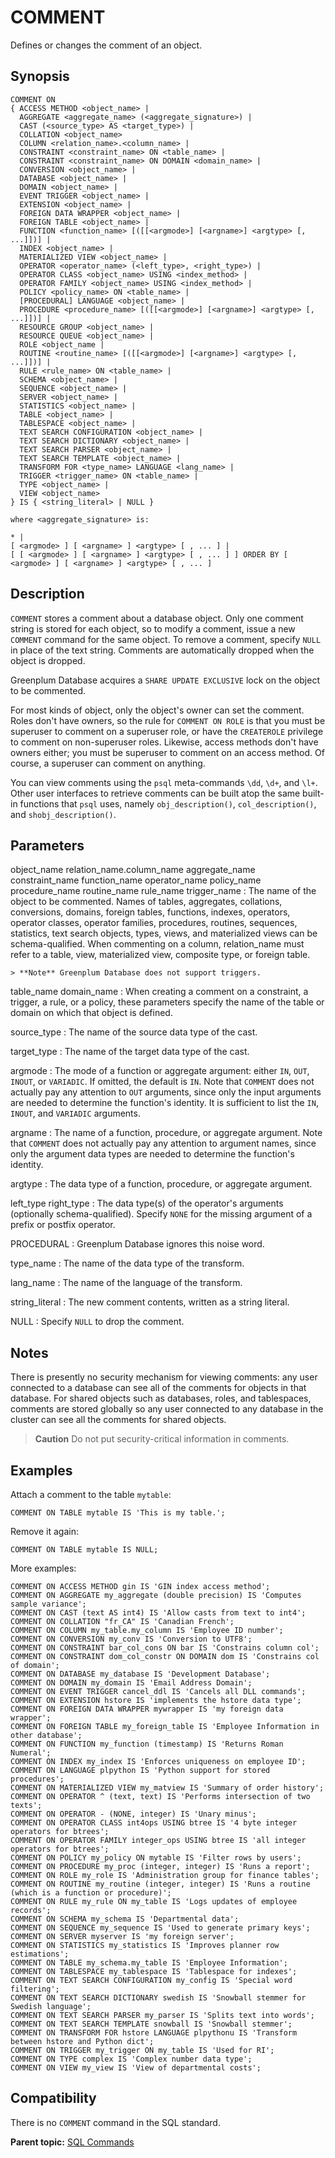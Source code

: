 # COMMENT 

Defines or changes the comment of an object.

## <a id="section2"></a>Synopsis 

``` {#sql_command_synopsis}
COMMENT ON
{ ACCESS METHOD <object_name> |
  AGGREGATE <aggregate_name> (<aggregate_signature>) |
  CAST (<source_type> AS <target_type>) |
  COLLATION <object_name>
  COLUMN <relation_name>.<column_name> |
  CONSTRAINT <constraint_name> ON <table_name> |
  CONSTRAINT <constraint_name> ON DOMAIN <domain_name> |
  CONVERSION <object_name> |
  DATABASE <object_name> |
  DOMAIN <object_name> |
  EVENT TRIGGER <object_name> |
  EXTENSION <object_name> |
  FOREIGN DATA WRAPPER <object_name> |
  FOREIGN TABLE <object_name> |
  FUNCTION <function_name> [([[<argmode>] [<argname>] <argtype> [, ...]])] |
  INDEX <object_name> |
  MATERIALIZED VIEW <object_name> |
  OPERATOR <operator_name> (<left_type>, <right_type>) |
  OPERATOR CLASS <object_name> USING <index_method> |
  OPERATOR FAMILY <object_name> USING <index_method> |
  POLICY <policy_name> ON <table_name> |
  [PROCEDURAL] LANGUAGE <object_name> |
  PROCEDURE <procedure_name> [([[<argmode>] [<argname>] <argtype> [, ...]])] |
  RESOURCE GROUP <object_name> |
  RESOURCE QUEUE <object_name> |
  ROLE <object_name |
  ROUTINE <routine_name> [([[<argmode>] [<argname>] <argtype> [, ...]])] |
  RULE <rule_name> ON <table_name> |
  SCHEMA <object_name> |
  SEQUENCE <object_name> |
  SERVER <object_name> |
  STATISTICS <object_name> |
  TABLE <object_name> |
  TABLESPACE <object_name> |
  TEXT SEARCH CONFIGURATION <object_name> |
  TEXT SEARCH DICTIONARY <object_name> |
  TEXT SEARCH PARSER <object_name> |
  TEXT SEARCH TEMPLATE <object_name> |
  TRANSFORM FOR <type_name> LANGUAGE <lang_name> |
  TRIGGER <trigger_name> ON <table_name> |
  TYPE <object_name> |
  VIEW <object_name>
} IS { <string_literal> | NULL }

where <aggregate_signature> is:

* |
[ <argmode> ] [ <argname> ] <argtype> [ , ... ] |
[ [ <argmode> ] [ <argname> ] <argtype> [ , ... ] ] ORDER BY [ <argmode> ] [ <argname> ] <argtype> [ , ... ]
```

## <a id="section3"></a>Description 

`COMMENT` stores a comment about a database object. Only one comment string is stored for each object, so to modify a comment, issue a new `COMMENT` command for the same object. To remove a comment, specify `NULL` in place of the text string. Comments are automatically dropped when the object is dropped.

Greenplum Database acquires a `SHARE UPDATE EXCLUSIVE` lock on the object to be commented.

For most kinds of object, only the object's owner can set the comment. Roles don't have owners, so the rule for `COMMENT ON ROLE` is that you must be superuser to comment on a superuser role, or have the `CREATEROLE` privilege to comment on non-superuser roles. Likewise, access methods don't have owners either; you must be superuser to comment on an access method. Of course, a superuser can comment on anything.

You can view comments using the `psql` meta-commands `\dd`, `\d+`, and `\l+`. Other user interfaces to retrieve comments can be built atop the same built-in functions that `psql` uses, namely `obj_description()`, `col_description()`, and `shobj_description()`.

## <a id="section4"></a>Parameters 

object\_name
relation\_name.column\_name
aggregate\_name
constraint\_name
function\_name
operator\_name
policy\_name
procedure\_name
routine\_name
rule\_name
trigger\_name
:   The name of the object to be commented. Names of tables, aggregates, collations, conversions, domains, foreign tables, functions, indexes, operators, operator classes, operator families, procedures, routines, sequences, statistics, text search objects, types, views, and materialized views can be schema-qualified. When commenting on a column, relation\_name must refer to a table, view, materialized view, composite type, or foreign table.

    > **Note** Greenplum Database does not support triggers.

table_name
domain_name
:   When creating a comment on a constraint, a trigger, a rule, or a policy, these parameters specify the name of the table or domain on which that object is defined.

source\_type
:   The name of the source data type of the cast.

target\_type
:   The name of the target data type of the cast.

argmode
:   The mode of a function or aggregate argument: either `IN`, `OUT`, `INOUT`, or `VARIADIC`. If omitted, the default is `IN`. Note that `COMMENT` does not actually pay any attention to `OUT` arguments, since only the input arguments are needed to determine the function's identity. It is sufficient to list the `IN`, `INOUT`, and `VARIADIC` arguments.

argname
:   The name of a function, procedure, or aggregate argument. Note that `COMMENT` does not actually pay any attention to argument names, since only the argument data types are needed to determine the function's identity.

argtype
:   The data type of a function, procedure, or aggregate argument.

left\_type
right\_type
:   The data type\(s\) of the operator's arguments \(optionally schema-qualified\). Specify `NONE` for the missing argument of a prefix or postfix operator.

PROCEDURAL
:   Greenplum Database ignores this noise word.

type_name
:   The name of the data type of the transform.

lang_name
:   The name of the language of the transform.

string_literal
:   The new comment contents, written as a string literal.

NULL
:   Specify `NULL` to drop the comment.

## <a id="section5"></a>Notes 

There is presently no security mechanism for viewing comments: any user connected to a database can see all of the comments for objects in that database. For shared objects such as databases, roles, and tablespaces, comments are stored globally so any user connected to any database in the cluster can see all the comments for shared objects.

> **Caution** Do not put security-critical information in comments.

## <a id="section6"></a>Examples 

Attach a comment to the table `mytable`:

```
COMMENT ON TABLE mytable IS 'This is my table.';
```

Remove it again:

```
COMMENT ON TABLE mytable IS NULL;
```

More examples:

```
COMMENT ON ACCESS METHOD gin IS 'GIN index access method';
COMMENT ON AGGREGATE my_aggregate (double precision) IS 'Computes sample variance';
COMMENT ON CAST (text AS int4) IS 'Allow casts from text to int4';
COMMENT ON COLLATION "fr_CA" IS 'Canadian French';
COMMENT ON COLUMN my_table.my_column IS 'Employee ID number';
COMMENT ON CONVERSION my_conv IS 'Conversion to UTF8';
COMMENT ON CONSTRAINT bar_col_cons ON bar IS 'Constrains column col';
COMMENT ON CONSTRAINT dom_col_constr ON DOMAIN dom IS 'Constrains col of domain';
COMMENT ON DATABASE my_database IS 'Development Database';
COMMENT ON DOMAIN my_domain IS 'Email Address Domain';
COMMENT ON EVENT TRIGGER cancel_ddl IS 'Cancels all DLL commands';
COMMENT ON EXTENSION hstore IS 'implements the hstore data type';
COMMENT ON FOREIGN DATA WRAPPER mywrapper IS 'my foreign data wrapper';
COMMENT ON FOREIGN TABLE my_foreign_table IS 'Employee Information in other database';
COMMENT ON FUNCTION my_function (timestamp) IS 'Returns Roman Numeral';
COMMENT ON INDEX my_index IS 'Enforces uniqueness on employee ID';
COMMENT ON LANGUAGE plpython IS 'Python support for stored procedures';
COMMENT ON MATERIALIZED VIEW my_matview IS 'Summary of order history';
COMMENT ON OPERATOR ^ (text, text) IS 'Performs intersection of two texts';
COMMENT ON OPERATOR - (NONE, integer) IS 'Unary minus';
COMMENT ON OPERATOR CLASS int4ops USING btree IS '4 byte integer operators for btrees';
COMMENT ON OPERATOR FAMILY integer_ops USING btree IS 'all integer operators for btrees';
COMMENT ON POLICY my_policy ON mytable IS 'Filter rows by users';
COMMENT ON PROCEDURE my_proc (integer, integer) IS 'Runs a report';
COMMENT ON ROLE my_role IS 'Administration group for finance tables';
COMMENT ON ROUTINE my_routine (integer, integer) IS 'Runs a routine (which is a function or procedure)';
COMMENT ON RULE my_rule ON my_table IS 'Logs updates of employee records';
COMMENT ON SCHEMA my_schema IS 'Departmental data';
COMMENT ON SEQUENCE my_sequence IS 'Used to generate primary keys';
COMMENT ON SERVER myserver IS 'my foreign server';
COMMENT ON STATISTICS my_statistics IS 'Improves planner row estimations';
COMMENT ON TABLE my_schema.my_table IS 'Employee Information';
COMMENT ON TABLESPACE my_tablespace IS 'Tablespace for indexes';
COMMENT ON TEXT SEARCH CONFIGURATION my_config IS 'Special word filtering';
COMMENT ON TEXT SEARCH DICTIONARY swedish IS 'Snowball stemmer for Swedish language';
COMMENT ON TEXT SEARCH PARSER my_parser IS 'Splits text into words';
COMMENT ON TEXT SEARCH TEMPLATE snowball IS 'Snowball stemmer';
COMMENT ON TRANSFORM FOR hstore LANGUAGE plpythonu IS 'Transform between hstore and Python dict';
COMMENT ON TRIGGER my_trigger ON my_table IS 'Used for RI';
COMMENT ON TYPE complex IS 'Complex number data type';
COMMENT ON VIEW my_view IS 'View of departmental costs';
```

## <a id="section7"></a>Compatibility 

There is no `COMMENT` command in the SQL standard.

**Parent topic:** [SQL Commands](../sql_commands/sql_ref.html)

